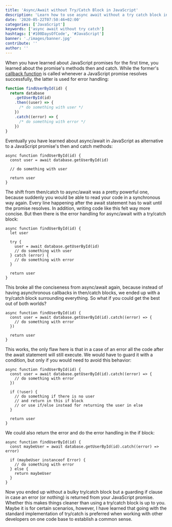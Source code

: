 ```yaml
---
title: 'Async/Await without Try/Catch Block in JavaScript'
description: 'Learn how to use async await without a try catch block in JavaScript ...'
date: '2020-05-22T07:50:46+02:00'
categories: ['JavaScript']
keywords: ['async await without try catch']
hashtags: ['#100DaysOfCode', '#JavaScript']
banner: './images/banner.jpg'
contribute: ''
author: ''
---
```


<Sponsorship />

When you have learned about JavaScript promises for the first time, you learned about the promise's methods then and catch. While the former's [callback function](/javascript-callback-function) is called whenever a JavaScript promise resolves successfully, the latter is used for error handling:

```javascript
function findUserById(id) {
  return database
    .getUserById(id)
    .then((user) => {
      /* do something with user */
    })
    .catch((error) => {
      /* do something with error */
    })
}
```

Eventually you have learned about async/await in JavaScript as alternative to a JavaScript promise's then and catch methods:

```javascript{1-2}
async function findUserById(id) {
  const user = await database.getUserById(id)

  // do something with user

  return user
}
```

The shift from then/catch to async/await was a pretty powerful one, because suddenly you would be able to read your code in a synchronous way again. Every line happening after the await statement has to wait until the promise resolves. In addition, writing code like this felt way more concise. But then there is the error handling for async/await with a try/catch block:

```javascript{2,4,7-9}
async function findUserById(id) {
  let user

  try {
    user = await database.getUserById(id)
    // do something with user
  } catch (error) {
    // do something with error
  }

  return user
}
```

This broke all the conciseness from async/await again, because instead of having asynchronous callbacks in then/catch blocks, we ended up with a try/catch block surrounding everything. So what if you could get the best out of both worlds?

```javascript{3-5}
async function findUserById(id) {
  const user = await database.getUserById(id).catch((error) => {
    // do something with error
  })

  return user
}
```

This works, the only flaw here is that in a case of an error all the code after the await statement will still execute. We would have to guard it with a condition, but only if you would need to avoid this behavior:

```javascript{7-11}
async function findUserById(id) {
  const user = await database.getUserById(id).catch((error) => {
    // do something with error
  })

  if (!user) {
    // do something if there is no user
    // and return in this if block
    // or use if/else instead for returning the user in else
  }

  return user
}
```

We could also return the error and do the error handling in the if block:

```javascript{2-3,5-9}
async function findUserById(id) {
  const maybeUser = await database.getUserById(id).catch((error) => error)

  if (maybeUser instanceof Error) {
    // do something with error
  } else {
    return maybeUser
  }
}
```

Now you ended up without a bulky try/catch block but a guarding if clause in case an error (or nothing) is returned from your JavaScript promise. Whether this makes things cleaner than using a try/catch block is up to you. Maybe it is for certain scenarios, however, I have learned that going with the standard implementation of try/catch is preferred when working with other developers on one code base to establish a common sense.
